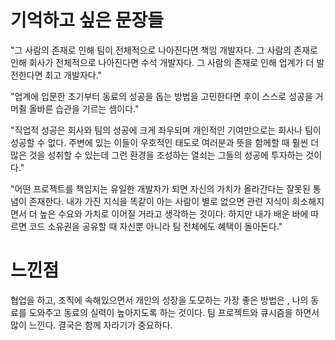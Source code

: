 # 기억하고 싶은 문장들
"그 사람의 존재로 인해 팀이 전체적으로 나아진다면 책임 개발자다. 그 사람의 존재로 인해 회사가 전체적으로 나아진다면 수석 개발자다. 그 사람의 존재로 인해 업계가 더 발전한다면 최고 개발자다."

"업계에 입문한 초기부터 동료의 성공을 돕는 방법을 고민한다면 후이 스스로 성공을 거머쥘 올바른 습관을 기르는 셈이다."

"직업적 성공은 회사와 팀의 성공에 크게 좌우되며 개인적인 기여만으로는 회사나 팀이 성공할 수 없다. 주변에 있는 이들이 우호적인 태도로 여러분과 뜻을 함께할 때 훨씬 더 많은 것을 성취할 수 있는데 그런 환경을 조성하는 열쇠는 그들의 성공에 투자하는 것이다."

"어떤 프로젝트를 책임지는 유일한 개발자가 되면 자신의 가치가 올라간다는 잘못된 통념이 존재한다. 내가 가진 지식을 똑같이 아는 사람이 별로 없으면 관련 지식이 희소해지면서 더 높은 수요와 가치로 이어질 거라고 생각하는 것이다. 하지만 내가 배운 바에 따르면 코드 소유권을 공유할 때 자신뿐 아니라 팀 전체에도 혜택이 돌아돈다."

# 느낀점

협업을 하고, 조직에 속해있으면서 개인의 성장을 도모하는 가장 좋은 방법은 , 나의 동료를 도와주고 동료의 실력이 높아지도록 하는 것이다. 팀 프로젝트와 큐시즘을 하면서 많이 느낀다. 결국은 함께 자라기가 중요하다.
